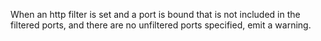 When an http filter is set and a port is bound that is not included in the filtered ports, and there are no unfiltered ports specified, emit a warning.
